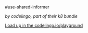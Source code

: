 #use-shared-informer

_by codelingo, part of their k8 bundle_


[Load up in the codelingo.io/playground](https://codelingo.io/playground/?repo=github.com/codelingo/hub&dir=tenets/codelingo/k8/use-shared-informer&tenet=codelingo/k8/use-shared-informer)
